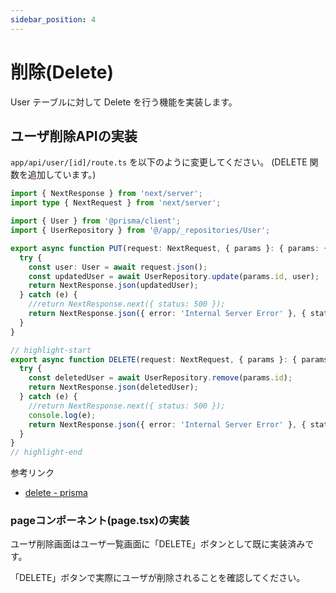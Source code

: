 ```yaml
---
sidebar_position: 4
---
```


# 削除(Delete)

User テーブルに対して Delete を行う機能を実装します。

## ユーザ削除APIの実装

`app/api/user/[id]/route.ts` を以下のように変更してください。
(DELETE 関数を追加しています。)

```ts title="app/api/user/[id]/route.ts"
import { NextResponse } from 'next/server';
import type { NextRequest } from 'next/server';

import { User } from '@prisma/client';
import { UserRepository } from '@/app/_repositories/User';

export async function PUT(request: NextRequest, { params }: { params: { id: string } }) {
  try {
    const user: User = await request.json();
    const updatedUser = await UserRepository.update(params.id, user);
    return NextResponse.json(updatedUser);
  } catch (e) {
    //return NextResponse.next({ status: 500 });
    return NextResponse.json({ error: 'Internal Server Error' }, { status: 500 });
  }
}

// highlight-start
export async function DELETE(request: NextRequest, { params }: { params: { id: string } }) {
  try {
    const deletedUser = await UserRepository.remove(params.id);
    return NextResponse.json(deletedUser);
  } catch (e) {
    //return NextResponse.next({ status: 500 });
    console.log(e);
    return NextResponse.json({ error: 'Internal Server Error' }, { status: 500 });
  }
}
// highlight-end
```

参考リンク
- [delete - prisma](https://www.prisma.io/docs/reference/api-reference/prisma-client-reference#delete)

### pageコンポーネント(page.tsx)の実装

ユーザ削除画面はユーザ一覧画面に「DELETE」ボタンとして既に実装済みです。

「DELETE」ボタンで実際にユーザが削除されることを確認してください。

